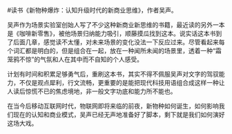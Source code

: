 \#读书《新物种爆炸：认知升级时代的新商业思维》，作者吴声。

吴声作为场景实验室创始人写了不少这种新商业新思维的书籍，最近读的另外一本是《咖啡新零售》，被他场景归纳能力吸引，顺藤摸瓜找到这本。说实话这本书到了后面几章，感觉读不太懂，对未来场景的变化没法一下反应过来。尽管看起来每个词汇都是明白的，但是组合在一起，放在一种闻所未闻的场景里，透着一种“霜笼鸦不惊”的气氛和人在其中而不自知的个人感受。

计划有时间和积累足够勇气后，重刷这本书，其实不得不佩服吴声对文字的驾驭能力，不仅是观点犀利，行文流畅，更重要的是能把现代科技用语组合成这样一种让人读后惊慌不已的焦虑境地，非一般文字功底和能力所不能也。

在当今后移动互联网时代，物联网即将来临的前夜，新物种如何诞生，如何影响我们现在的认知和商业模式，吴声已经无声地准备好了脚本，剩下就是我们如何演好这场大戏。

